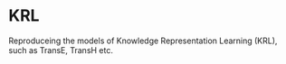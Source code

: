 # KRL
Reproduceing the models of Knowledge Representation Learning (KRL), such as TransE, TransH etc.
